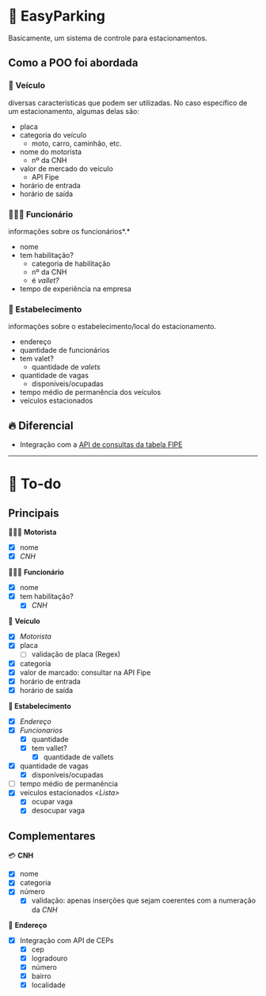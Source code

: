 # 🚙 EasyParking

Basicamente, um sistema de controle para estacionamentos.

## Como a POO foi abordada

### 🛵 Veículo

diversas características que podem ser utilizadas. No caso específico de um estacionamento, algumas delas são:

- placa
- categoria do veículo
    - moto, carro, caminhão, etc.
- nome do motorista
    - nº da CNH
- valor de mercado do veículo
    - API Fipe
- horário de entrada
- horário de saída

### 👷🏾‍♂️ Funcionário

informações sobre os funcionários*.*

- nome
- tem habilitação?
    - categoria de habilitação
    - nº da CNH
    - é *vallet?*
- tempo de experiência na empresa

### 🏢 Estabelecimento

informações sobre o estabelecimento/local do estacionamento.

- endereço
- quantidade de funcionários
- tem valet?
    - quantidade de *valets*
- quantidade de vagas
    - disponíveis/ocupadas
- tempo médio de permanência dos veículos
- veículos estacionados

## 🔥 Diferencial

- Integração com a [API de consultas da tabela FIPE](https://fipeapi.appspot.com/)

---

# 🚧 To-do

## Principais

👨🏾‍✈️ **Motorista**

- [x]  nome
- [x]  *CNH*

👷🏾‍♂️ **Funcionário**

- [x]  nome
- [x]  tem habilitação?
    - [x]  *CNH*

🛵 **Veículo**

- [x]  *Motorista*
- [x]  placa
    - [ ]  validação de placa (Regex)
- [x]  categoria
- [x]  valor de marcado: consultar na API Fipe
- [x]  horário de entrada
- [x]  horário de saída

**🏢 Estabelecimento**

- [x]  *Endereço*
- [x]  *Funcionarios <Lista>*
    - [x]  quantidade
    - [x]  tem vallet?
        - [x]  quantidade de vallets
- [x]  quantidade de vagas
    - [x]  disponíveis/ocupadas
- [ ]  tempo médio de permanência
- [x]  veículos estacionados <*Lista>*
    - [x]  ocupar vaga
    - [x]  desocupar vaga

## Complementares

💳 **CNH**

- [x]  nome
- [x]  categoria
- [x]  número
    - [x]  validação: apenas inserções que sejam coerentes com a numeração da *CNH*

📍 **Endereço**

- [x]  Integração com API de CEPs
    - [x]  cep
    - [x]  logradouro
    - [x]  número
    - [x]  bairro
    - [x]  localidade